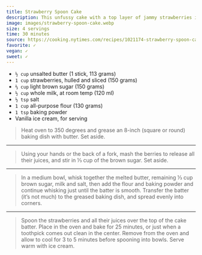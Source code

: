 ```yaml
---
title: Strawberry Spoon Cake
description: This unfussy cake with a top layer of jammy strawberries is so gooey it’s best to serve the whole thing with a spoon. The batter comes together quickly with minimal effort, using basic pantry ingredients and a small handful of berries — frozen or fresh.
image: images/strawberry-spoon-cake.webp
size: 4 servings
time: 30 minutes
source: https://cooking.nytimes.com/recipes/1021174-strawberry-spoon-cake
favorite: ✓
vegan: ✓
sweet: ✓
---
```


* `½ cup` unsalted butter (1 stick, 113 grams)
* `1 cup` strawberries, hulled and sliced (150 grams)
* `⅔ cup` light brown sugar (150 grams)
* `½ cup` whole milk, at room temp (120 ml)
* `½ tsp` salt
* `1 cup` all-purpose flour (130 grams)
* `1 tsp` baking powder
* Vanilla ice cream, for serving

> Heat oven to 350 degrees and grease an 8-inch (square or round) baking dish with butter. Set aside.

---

> Using your hands or the back of a fork, mash the berries to release all their juices, and stir in ⅓ cup of the brown sugar. Set aside.

---

> In a medium bowl, whisk together the melted butter, remaining ⅓ cup brown sugar, milk and salt, then add the flour and baking powder and continue whisking just until the batter is smooth. Transfer the batter (it’s not much) to the greased baking dish, and spread evenly into corners.

---

> Spoon the strawberries and all their juices over the top of the cake batter. Place in the oven and bake for 25 minutes, or just when a toothpick comes out clean in the center. Remove from the oven and allow to cool for 3 to 5 minutes before spooning into bowls. Serve warm with ice cream.
